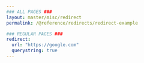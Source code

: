 ```yaml
---
### ALL PAGES ###
layout: master/misc/redirect
permalink: /@reference/redirects/redirect-example

### REGULAR PAGES ###
redirect:
  url: "https://google.com"
  querystring: true
---
```


